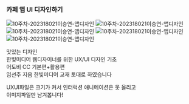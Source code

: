 ### 카페 앱 UI 디자인하기 
![10주차-202318021이승연-앱디자인](./Image/10주차-카페앱디자인0.png)
![10주차-202318021이승연-앱디자인](./Image/10주차-카페앱디자인1.png)  
![10주차-202318021이승연-앱디자인](./Image/10주차-카페앱디자인2.png)
![10주차-202318021이승연-앱디자인](./Image/10주차-카페앱디자인3.png)  
![10주차-202318021이승연-앱디자인](./Image/10주차-카페앱디자인4.png)  
  
맛있는 디자인  
한빛미디어 웹디자이너를 위한 UX/UI 디자인 기초  
어도비 CC 기본편+활용편  
임선주 지음 한빛미디어 교재 토대로 하였습니다  

UXUI파일은 크기가 커서 인터럭션 애니메이션은 못 올리고  
이미지파일만 남겨봅니다!  


